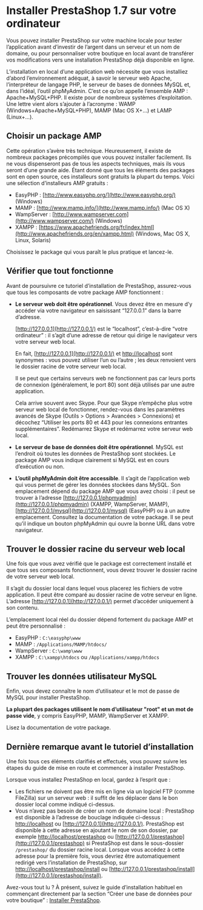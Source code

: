 # Installer PrestaShop 1.7 sur votre ordinateur

Vous pouvez installer PrestaShop sur votre machine locale pour tester l’application avant d’investir de l’argent dans un serveur et un nom de domaine, ou pour personnaliser votre boutique en local avant de transférer vos modifications vers une installation PrestaShop déjà disponible en ligne.

L’installation en local d’une application web nécessite que vous installiez d’abord l’environnement adéquat, à savoir le serveur web Apache, l’interpréteur de langage PHP, le serveur de bases de données MySQL et, dans l’idéal, l’outil phpMyAdmin. C’est ce qu’on appelle l’ensemble AMP : Apache+MySQL+PHP. Il existe pour de nombreux systèmes d’exploitation. Une lettre vient alors s’ajouter à l’acronyme : WAMP \(Windows+Apache+MySQL+PHP\), MAMP \(Mac OS X+...\) et LAMP \(Linux+...\).

## Choisir un package AMP <a id="InstallerPrestaShop1.7survotrepropreordinateur-ChoisirunpackageAMP"></a>

Cette opération s’avère très technique. Heureusement, il existe de nombreux packages précompilés que vous pouvez installer facilement. Ils ne vous dispenseront pas de tous les aspects techniques, mais ils vous seront d’une grande aide. Étant donné que tous les éléments des packages sont en open source, ces installeurs sont gratuits la plupart du temps. Voici une sélection d’installeurs AMP gratuits :

* EasyPHP : [http://www.easyphp.org/](http://www.easyphp.org/) \(Windows\)
* MAMP : [http://www.mamp.info/](http://www.mamp.info/) \(Mac OS X\)
* WampServer : [http://www.wampserver.com](http://www.wampserver.com/) \(Windows\)
* XAMPP : [https://www.apachefriends.org/fr/index.html](http://www.apachefriends.org/en/xampp.html) \(Windows, Mac OS X, Linux, Solaris\)

Choisissez le package qui vous paraît le plus pratique et lancez-le.

## Vérifier que tout fonctionne <a id="InstallerPrestaShop1.7survotrepropreordinateur-V&#xE9;rifierquetoutfonctionne"></a>

Avant de poursuivre ce tutoriel d’installation de PrestaShop, assurez-vous que tous les composants de votre package AMP fonctionnent :

* **Le serveur web doit être opérationnel**. Vous devez être en mesure d’y accéder via votre navigateur en saisissant “127.0.0.1” dans la barre d’adresse.

  [http://127.0.0.1](http://127.0.0.1/) est le “localhost”, c’est-à-dire “votre ordinateur” : il s’agit d’une adresse de retour qui dirige le navigateur vers votre serveur web local.

  En fait, [http://127.0.0.1](http://127.0.0.1/) et [http://localhost](http://localhost/) sont synonymes : vous pouvez utiliser l’un ou l’autre ; les deux renvoient vers le dossier racine de votre serveur web local.

  Il se peut que certains serveurs web ne fonctionnent pas car leurs ports de connexion \(généralement, le port 80\) sont déjà utilisés par une autre application.

  Cela arrive souvent avec Skype. Pour que Skype n’empêche plus votre serveur web local de fonctionner, rendez-vous dans les paramètres avancés de Skype \(Outils &gt; Options &gt; Avancées &gt; Connexions\) et décochez “Utiliser les ports 80 et 443 pour les connexions entrantes supplémentaires”. Redémarrez Skype et redémarrez votre serveur web local.

* **Le serveur de base de données doit être opérationnel**. MySQL est l’endroit où toutes les données de PrestaShop sont stockées. Le package AMP vous indique clairement si MySQL est en cours d’exécution ou non.
* **L’outil phpMyAdmin doit être accessible**. Il s’agit de l’application web qui vous permet de gérer les données stockées dans MySQL. Son emplacement dépend du package AMP que vous avez choisi : il peut se trouver à l’adresse [http://127.0.0.1/phpmyadmin](http://127.0.0.1/phpmyadmin) \(XAMPP, WampServer, MAMP\), [http://127.0.0.1/mysql](http://127.0.0.1/mysql) \(EasyPHP\) ou à un autre emplacement. Consultez la documentation de votre package. Il se peut qu’il indique un bouton phpMyAdmin qui ouvre la bonne URL dans votre navigateur.

## Trouver le dossier racine du serveur web local <a id="InstallerPrestaShop1.7survotrepropreordinateur-Trouverledossierracineduserveurweblocal"></a>

Une fois que vous avez vérifié que le package est correctement installé et que tous ses composants fonctionnent, vous devez trouver le dossier racine de votre serveur web local.

Il s’agit du dossier local dans lequel vous placerez les fichiers de votre application. Il peut être comparé au dossier racine de votre serveur en ligne. L’adresse [http://127.0.0.1](http://127.0.0.1/) permet d’accéder uniquement à son contenu.

L’emplacement local réel du dossier dépend fortement du package AMP et peut être personnalisé :

* EasyPHP : `C:\easyphp\www`
* MAMP : `/Applications/MAMP/htdocs/`
* WampServer : `C:\wamp\www`
* XAMPP : `C:\xampp\htdocs` ou `/Applications/xampp/htdocs`

## Trouver les données utilisateur MySQL <a id="InstallerPrestaShop1.7survotrepropreordinateur-Trouverlesdonn&#xE9;esutilisateurMySQL"></a>

Enfin, vous devez connaître le nom d’utilisateur et le mot de passe de MySQL pour installer PrestaShop.

**La plupart des packages utilisent le nom d’utilisateur "root" et un mot de passe vide**, y compris EasyPHP, MAMP, WampServer et XAMPP.

Lisez la documentation de votre package.

## Dernière remarque avant le tutoriel d’installation <a id="InstallerPrestaShop1.7survotrepropreordinateur-Derni&#xE8;reremarqueavantletutorield&#x2019;installation"></a>

Une fois tous ces éléments clarifiés et effectués, vous pouvez suivre les étapes du guide de mise en route et commencer à installer PrestaShop.

Lorsque vous installez PrestaShop en local, gardez à l’esprit que :

* Les fichiers ne doivent pas être mis en ligne via un logiciel FTP \(comme FileZilla\) sur un serveur web : il suffit de les déplacer dans le bon dossier local comme indiqué ci-dessus.
* Vous n’avez pas besoin de créer un nom de domaine local : PrestaShop est disponible à l’adresse de bouclage indiquée ci-dessus : [http://localhost](http://localhost/) ou [http://127.0.0.1](http://127.0.0.1/). PrestaShop est disponible à cette adresse en ajoutant le nom de son dossier, par exemple [http://localhost/prestashop](http://localhost/prestashop) ou [http://127.0.0.1/prestashop](http://127.0.0.1/prestashop) si PrestaShop est dans le sous-dossier `/prestashop/` du dossier racine local. Lorsque vous accédez à cette adresse pour la première fois, vous devriez être automatiquement redirigé vers l’installation de PrestaShop, sur [http://localhost/prestashop/install](http://localhost/prestashop/install) ou [http://127.0.0.1/prestashop/install](http://127.0.0.1/prestashop/install).

  
Avez-vous tout lu ? À présent, suivez le guide d’installation habituel en commençant directement par la section “Créer une base de données pour votre boutique” : [ ](installer-prestashop-ordinateur.md)[Installer PrestaShop](installer-prestashop.md).

